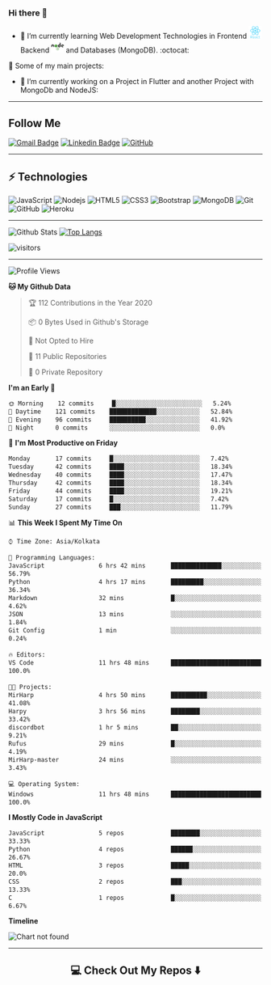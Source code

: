 ### Hi there 👋

- 🌱 I’m currently learning Web Development Technologies in Frontend <img src="https://raw.githubusercontent.com/devicons/devicon/master/icons/react/react-original-wordmark.svg" alt="react" width="25" height="25" /> Backend <img src="https://raw.githubusercontent.com/devicons/devicon/master/icons/nodejs/nodejs-original-wordmark.svg" alt="nodejs" width="25" height="25" />
 and Databases (MongoDB). :octocat:

🚀 Some of my main projects:

- 🔭 I’m currently working on a Project in Flutter and another Project with MongoDb and NodeJS:

<hr>

## Follow Me


[![Gmail Badge](https://img.shields.io/badge/-where.ransome@gmail.com-c14438?style=flat-square&logo=Gmail&logoColor=white&link=mailto:where.ransome@gmail.com)](mailto:where.ransome@gmail.com)
[![Linkedin Badge](https://img.shields.io/badge/-anjannair-blue?style=flat-square&logo=Linkedin&logoColor=white&link=https://www.linkedin.com/in/anjannair/)](https://www.linkedin.com/in/anjannair/)
[![GitHub](https://img.shields.io/badge/-GitHub-181717?style=flat-square&logo=github&logoColor=white&link=https://github.com/anjannair)](https://github.com/anjannair)

<hr>

## ⚡ Technologies

![JavaScript](https://img.shields.io/badge/-JavaScript-black?style=flat-square&logo=javascript)
![Nodejs](https://img.shields.io/badge/-Nodejs-black?style=flat-square&logo=Node.js)
![HTML5](https://img.shields.io/badge/-HTML5-E34F26?style=flat-square&logo=html5&logoColor=white)
![CSS3](https://img.shields.io/badge/-CSS3-1572B6?style=flat-square&logo=css3)
![Bootstrap](https://img.shields.io/badge/-Bootstrap-563D7C?style=flat-square&logo=bootstrap)
![MongoDB](https://img.shields.io/badge/-MongoDB-black?style=flat-square&logo=mongodb)
![Git](https://img.shields.io/badge/-Git-black?style=flat-square&logo=git)
![GitHub](https://img.shields.io/badge/-GitHub-181717?style=flat-square&logo=github)
![Heroku](https://img.shields.io/badge/-Heroku-black?style=flat-square&logo=heroku)

<hr>

![Github Stats](https://github-readme-stats.vercel.app/api?username=anjannair&count_private=true&show_icons=true)
[![Top Langs](https://github-readme-stats.vercel.app/api/top-langs/?username=anjannair&layout=compact)](https://github.com/anuraghazra/github-readme-stats)

![visitors](https://visitor-badge.glitch.me/badge?page_id=anjannair)

<hr>

<!--START_SECTION:waka-->
![Profile Views](http://img.shields.io/badge/Profile%20Views-2-blue)

**🐱 My Github Data** 

> 🏆 112 Contributions in the Year 2020
 > 
> 📦 0 Bytes Used in Github's Storage 
 > 
> 🚫 Not Opted to Hire
 > 
> 📜 11 Public Repositories
 > 
> 🔑 0 Private Repository 
 > 
**I'm an Early 🐤** 

```text
🌞 Morning    12 commits     █░░░░░░░░░░░░░░░░░░░░░░░░   5.24% 
🌆 Daytime    121 commits    █████████████░░░░░░░░░░░░   52.84% 
🌃 Evening    96 commits     ██████████░░░░░░░░░░░░░░░   41.92% 
🌙 Night      0 commits      ░░░░░░░░░░░░░░░░░░░░░░░░░   0.0%

```
📅 **I'm Most Productive on Friday** 

```text
Monday       17 commits     █░░░░░░░░░░░░░░░░░░░░░░░░   7.42% 
Tuesday      42 commits     ████░░░░░░░░░░░░░░░░░░░░░   18.34% 
Wednesday    40 commits     ████░░░░░░░░░░░░░░░░░░░░░   17.47% 
Thursday     42 commits     ████░░░░░░░░░░░░░░░░░░░░░   18.34% 
Friday       44 commits     ████░░░░░░░░░░░░░░░░░░░░░   19.21% 
Saturday     17 commits     █░░░░░░░░░░░░░░░░░░░░░░░░   7.42% 
Sunday       27 commits     ███░░░░░░░░░░░░░░░░░░░░░░   11.79%

```


📊 **This Week I Spent My Time On** 

```text
⌚︎ Time Zone: Asia/Kolkata

💬 Programming Languages: 
JavaScript               6 hrs 42 mins       ██████████████░░░░░░░░░░░   56.79% 
Python                   4 hrs 17 mins       █████████░░░░░░░░░░░░░░░░   36.34% 
Markdown                 32 mins             █░░░░░░░░░░░░░░░░░░░░░░░░   4.62% 
JSON                     13 mins             ░░░░░░░░░░░░░░░░░░░░░░░░░   1.84% 
Git Config               1 min               ░░░░░░░░░░░░░░░░░░░░░░░░░   0.24%

🔥 Editors: 
VS Code                  11 hrs 48 mins      █████████████████████████   100.0%

🐱‍💻 Projects: 
MirHarp                  4 hrs 50 mins       ██████████░░░░░░░░░░░░░░░   41.08% 
Harpy                    3 hrs 56 mins       ████████░░░░░░░░░░░░░░░░░   33.42% 
discordbot               1 hr 5 mins         ██░░░░░░░░░░░░░░░░░░░░░░░   9.21% 
Rufus                    29 mins             █░░░░░░░░░░░░░░░░░░░░░░░░   4.19% 
MirHarp-master           24 mins             ░░░░░░░░░░░░░░░░░░░░░░░░░   3.43%

💻 Operating System: 
Windows                  11 hrs 48 mins      █████████████████████████   100.0%

```

**I Mostly Code in JavaScript** 

```text
JavaScript               5 repos             ████████░░░░░░░░░░░░░░░░░   33.33% 
Python                   4 repos             ██████░░░░░░░░░░░░░░░░░░░   26.67% 
HTML                     3 repos             █████░░░░░░░░░░░░░░░░░░░░   20.0% 
CSS                      2 repos             ███░░░░░░░░░░░░░░░░░░░░░░   13.33% 
C                        1 repos             █░░░░░░░░░░░░░░░░░░░░░░░░   6.67%

```


**Timeline**

![Chart not found](https://github.com/anjannair/anjannair/blob/master/charts/bar_graph.png) 


<!--END_SECTION:waka-->

<hr>

<h2  align="center">💻 Check Out My Repos ⬇️ </h2>

<!--
**minoveaz/minoveaz** is a ✨ _special_ ✨ repository because its `README.md` (this file) appears on your GitHub profile.

Here are some ideas to get you started:

- 🔭 I’m currently working on ...

- 👯 I’m looking to collaborate on ...
- 🤔 I’m looking for help with ...
- 💬 Ask me about ...
- 📫 How to reach me: ...
- 😄 Pronouns: ...
- ⚡ Fun fact: ...
-->
